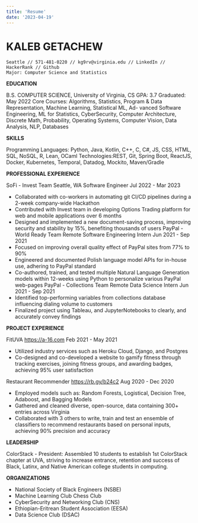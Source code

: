 ```yaml
---
title: 'Resume'
date: '2023-04-19'
---
```

# KALEB GETACHEW

```
Seattle // 571-481-0220 // kg9rv@virginia.edu // LinkedIn // HackerRank // Github
Major: Computer Science and Statistics
```
**EDUCATION**

B.S. COMPUTER SCIENCE, University of Virginia, CS GPA: 3.7 Graduated: May 2022
Core Courses: Algorithms, Statistics, Program & Data Representation, Machine Learning, Statistical ML, Ad-
vanced Software Engineering, ML for Statistics, CyberSecurity, Computer Architecture, Discrete Math, Probability,
Operating Systems, Computer Vision, Data Analysis, NLP, Databases

**SKILLS**

Programming Languages: Python, Java, Kotlin, C++, C, C#, JS, CSS, HTML, SQL, NoSQL, R, Lean, OCaml
Technologies:REST, Git, Spring Boot, ReactJS, Docker, Kubernetes, Temporal, Datadog, Mockito, Maven/Gradle

**PROFESSIONAL EXPERIENCE**

SoFi - Invest Team Seattle, WA
Software Engineer Jul 2022 - Mar 2023

- Collaborated with co-workers in automating git CI/CD pipelines during a 2-week company-wide Hackathon
- Contributed with Invest team in developing Options Trading platform for web and mobile applications over 6
months
- Designed and implemented a new document-saving process, improving security and stability by 15%, benefiting
thousands of users
PayPal - World Ready Team Remote
Software Engineering Intern Jun 2021 - Sep 2021
- Focused on improving overall quality effect of PayPal sites from 77% to 90%
- Engineered and documented Polish language model APIs for in-house use, adhering to PayPal standard
- Co-authored, trained, and tested multiple Natural Language Generation models within 12-weeks using Python to
personalize various PayPal web-pages
PayPal - Collections Team Remote
Data Science Intern Jun 2021 - Sep 2021
- Identified top-performing variables from collections database influencing dialing volume to customers
- Finalized project using Tableau, and JupyterNotebooks to clearly, and accurately convey findings

**PROJECT EXPERIENCE**

FitUVA <https://a-16.com> Feb 2021 - May 2021

- Utilized industry services such as Heroku Cloud, Django, and Postgres
- Co-designed and co-developed a website to gamify fitness through tracking exercises, joining fitness groups, and
awarding badges, achieving 95% user satisfaction

Restaurant Recommender <https://rb.gy/b24c2> Aug 2020 - Dec 2020
- Employed models such as: Random Forests, Logistical, Decision Tree, Adaboost, and Bagging Models
- Gathered and cleaned diverse, open-source, data containing 300+ entries across Virginia
- Collaborated with 3 others to write, train and test an ensemble of classifiers to recommend restaurants based on
personal inputs, achieving 90% precision and accuracy

**LEADERSHIP**

ColorStack - President: Assembled 10 students to establish 1st ColorStack chapter at UVA, striving to increase
entrance, retention and success of Black, Latinx, and Native American college students in computing.

**ORGANIZATIONS**

- National Society of Black Engineers (NSBE)
- Machine Learning Club Chess Club
- CyberSecurity and Networking Club (CNS)
- Ethiopian-Eritrean Student Association (EESA) 
- Data Science Club (DSAC)

